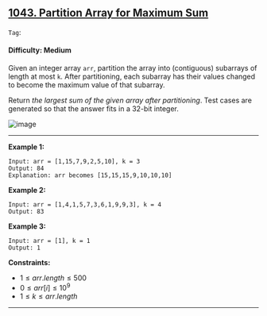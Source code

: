 ## [1043. Partition Array for Maximum Sum](https://leetcode.com/problems/partition-array-for-maximum-sum)

```Tag```:

#### Difficulty: Medium

Given an integer array ```arr```, partition the array into (contiguous) subarrays of length at most ```k```. After partitioning, each subarray has their values changed to become the maximum value of that subarray.

Return _the largest sum of the given array after partitioning_. Test cases are generated so that the answer fits in a 32-bit integer.

![image](https://github.com/quananhle/Python/assets/35042430/6c52e239-3d8f-48ad-9424-81432148777f)

---

__Example 1:__
```
Input: arr = [1,15,7,9,2,5,10], k = 3
Output: 84
Explanation: arr becomes [15,15,15,9,10,10,10]
```

__Example 2:__
```
Input: arr = [1,4,1,5,7,3,6,1,9,9,3], k = 4
Output: 83
```

__Example 3:__
```
Input: arr = [1], k = 1
Output: 1
```

__Constraints:__

- $1 \le arr.length \le 500$
- $0 \le arr[i] \le 10^9$
- $1 \le k \le arr.length$

---
